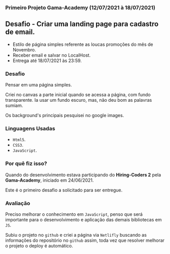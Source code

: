 ### Primeiro Projeto Gama-Academy (12/07/2021 à 18/07/2021)

## Desafio - Criar uma **landing page** para cadastro de email.

* Estilo de página simples referente as loucas promoções do mês de Novembro.
* Receber email e salvar no LocalHost.
* Entrega até 18/07/2021 às 23:59.

### Desafio

Pensar em uma página simples.

Criei no canvas a parte inicial quando se acessa a página, com fundo transparente.  Ia usar um fundo escuro, mas, não deu bom as palavras sumiam.

Os background's principais pesquisei no google images.

### Linguagens Usadas

* `Html5`.
* `CSS3`.
* `JavaScript`.

### Por quê fiz isso?

Quando do desenvolvimento estava participando do **Hiring-Coders 2** pela **Gama-Academy**, iniciado em 24/06/2021.

Este é o primeiro desafio a solicitado para ser entregue.

### Avaliação

Preciso melhorar o conhecimento em `JavaScript`, penso que será importante para o desenvolvimento e aplicação das demais bibliotecas em `JS`.

Subiu o projeto no `github` e criei a página via `Netlifly` buscando as informações do repositório no `github` assim, toda vez que resolver melhorar o projeto o deploy é automático.



